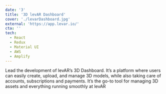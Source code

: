 ```yaml
---
date: '3'
title: '3D levAR Dashboard'
cover: './levarDashboard.jpg'
external: 'https://app.levar.io/'
cta: ''
tech:
  - React
  - Redux
  - Material UI
  - AWS
  - Amplify
---
```


Lead the development of levAR’s 3D Dashboard. It’s a platform where users can easily create, upload, and manage 3D models, while also taking care of accounts, subscriptions and payments. It’s the go-to tool for managing 3D assets and everything running smoothly at levAR
<!-- 3D Dashboard for levAR, a platform that enables users to **create**, **upload**, and **manage** 3D models, while efficiently handling subscriptions and payments. -->
